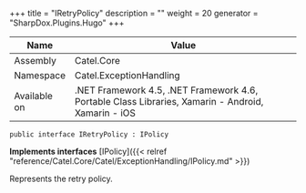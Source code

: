 

+++
title = "IRetryPolicy" 
description = ""
weight = 20
generator = "SharpDox.Plugins.Hugo"
+++

Name|Value
---|---
Assembly|Catel.Core
Namespace|Catel.ExceptionHandling
Available on|.NET Framework 4.5, .NET Framework 4.6, Portable Class Libraries, Xamarin - Android, Xamarin - iOS

```
public interface IRetryPolicy : IPolicy
```

**Implements interfaces**
[IPolicy]({{&lt; relref "reference/Catel.Core/Catel/ExceptionHandling/IPolicy.md" &gt;}})

Represents the retry policy.


